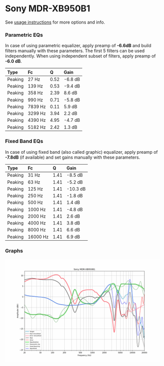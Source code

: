 # Sony MDR-XB950B1
See [usage instructions](https://github.com/jaakkopasanen/AutoEq#usage) for more options and info.

### Parametric EQs
In case of using parametric equalizer, apply preamp of **-6.6dB** and build filters manually
with these parameters. The first 5 filters can be used independently.
When using independent subset of filters, apply preamp of **-6.0 dB**.

| Type    | Fc      |    Q | Gain    |
|:--------|:--------|:-----|:--------|
| Peaking | 27 Hz   | 0.52 | -6.8 dB |
| Peaking | 139 Hz  | 0.53 | -9.4 dB |
| Peaking | 358 Hz  | 2.39 | 8.6 dB  |
| Peaking | 990 Hz  | 0.71 | -5.8 dB |
| Peaking | 7839 Hz | 0.11 | 5.9 dB  |
| Peaking | 3299 Hz | 3.94 | 2.2 dB  |
| Peaking | 4390 Hz | 4.95 | -4.7 dB |
| Peaking | 5182 Hz | 2.42 | 1.3 dB  |

### Fixed Band EQs
In case of using fixed band (also called graphic) equalizer, apply preamp of **-7.8dB**
(if available) and set gains manually with these parameters.

| Type    | Fc       |    Q | Gain     |
|:--------|:---------|:-----|:---------|
| Peaking | 31 Hz    | 1.41 | -8.5 dB  |
| Peaking | 63 Hz    | 1.41 | -5.2 dB  |
| Peaking | 125 Hz   | 1.41 | -10.3 dB |
| Peaking | 250 Hz   | 1.41 | -1.8 dB  |
| Peaking | 500 Hz   | 1.41 | 1.4 dB   |
| Peaking | 1000 Hz  | 1.41 | -4.8 dB  |
| Peaking | 2000 Hz  | 1.41 | 2.6 dB   |
| Peaking | 4000 Hz  | 1.41 | 3.8 dB   |
| Peaking | 8000 Hz  | 1.41 | 6.6 dB   |
| Peaking | 16000 Hz | 1.41 | 6.9 dB   |

### Graphs
![](./Sony%20MDR-XB950B1.png)